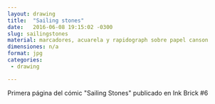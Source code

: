 ```yaml
---
layout: drawing
title:  "Sailing stones"
date:   2016-06-08 19:15:02 -0300
slug: sailingstones
material: marcadores, acuarela y rapidograph sobre papel canson
dimensiones: n/a
format: jpg
categories:
 - drawing

---
```


Primera página del cómic "Sailing Stones" publicado en Ink Brick #6